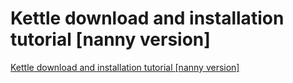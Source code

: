 # Kettle download and installation tutorial [nanny version]
[Kettle download and installation tutorial [nanny version]](https://aiwithcloud.com/2022/09/16/kettle_download_and_installation_tutorial_nanny_version/)